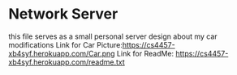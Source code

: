 # Network Server
this file serves as a small personal server design about my car modifications
Link for Car Picture:https://cs4457-xb4syf.herokuapp.com/Car.png
Link for ReadMe: https://cs4457-xb4syf.herokuapp.com/readme.txt
